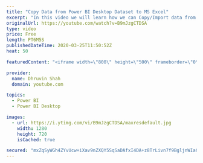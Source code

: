 ```yaml
---
title: "Copy Data from Power BI Desktop Dataset to MS Excel"
excerpt: "In this video we will learn how we can Copy/Import data from Power BI dataset to MS Excel. This is the most common questions arise, when we wish to copy entire Power BI Dataset model to Excel. Normal Copy table and Paste table will not suite best feasible for large set of data. At that time we need to"
originalUrl: https://youtube.com/watch?v=B9mJzgCTDSA
type: video
price: Free
length: PT6M5S
publishedDateTime: 2020-03-25T11:50:52Z
heat: 50

featuredContent: "<iframe width=\"800\" height=\"500\" frameborder=\"0\" src=\"https://www.youtube.com/embed/B9mJzgCTDSA\" allow=\"accelerometer; autoplay; encrypted-media; gyroscope; picture-in-picture\" allowfullscreen></iframe>"

provider:
  name: Dhruvin Shah
  domain: youtube.com

topics:
  - Power BI
  - Power BI Desktop

images:
  - url: https://i.ytimg.com/vi/B9mJzgCTDSA/maxresdefault.jpg
    width: 1280
    height: 720
    isCached: true

secured: "mxZqSyWGh4ZYvUcw+iXav9nZXQY5SqSaDAfxI4DA+z8TrLivn7f9BgljnWIaCMRc0bQbIJD71CJ5R1tZHt3YU8Bs6389n+bNaSUmEwUNhgV0qDymcf3Jg4x1n6Rf9iOlSirEQX7lFIB/J0rGsOb85eKyV/MWdI4NPf0APOo7XWefPwefoH4jyO1WWaaYKx21zftkleuFSP+AfNUcRd7ufAuiumdyKrld7YMWRRPakbyqP6q91zz4GvyZRla9XezFZMZ8erB3lO0x1BM54UDILvKw0LgsUB53nUiDDh54ywhkdslBufjK5L5RnLsobSXKvfO4gl+eoZJsYJtz4hMGoq7B1Ee9AZduIphorkzQP2JzyuQoH5mJbTN+1gLNn8RBhN9j97oSETmxXJ3IIQgNZ0k/vQg4VRM99zjWYGgKIRc=;9fNEWZn/C3lankvaROpcVg=="
---
```


